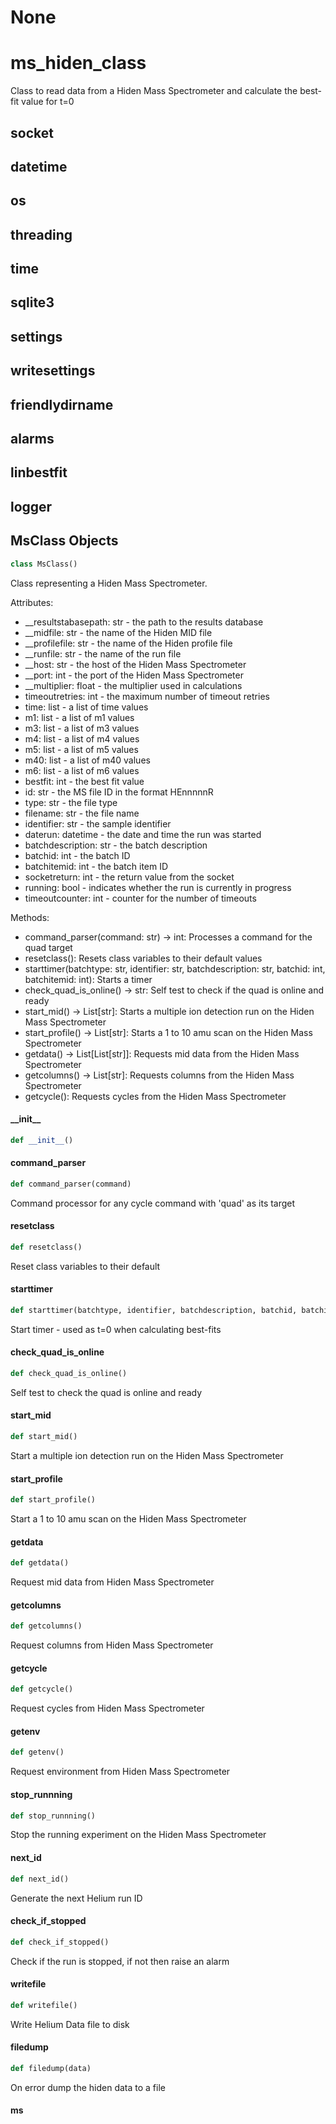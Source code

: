 # None

<a id="ms_hiden_class"></a>

# ms\_hiden\_class

Class to read data from a Hiden Mass Spectrometer and calculate the best-fit value for t=0

<a id="ms_hiden_class.socket"></a>

## socket

<a id="ms_hiden_class.datetime"></a>

## datetime

<a id="ms_hiden_class.os"></a>

## os

<a id="ms_hiden_class.threading"></a>

## threading

<a id="ms_hiden_class.time"></a>

## time

<a id="ms_hiden_class.sqlite3"></a>

## sqlite3

<a id="ms_hiden_class.settings"></a>

## settings

<a id="ms_hiden_class.writesettings"></a>

## writesettings

<a id="ms_hiden_class.friendlydirname"></a>

## friendlydirname

<a id="ms_hiden_class.alarms"></a>

## alarms

<a id="ms_hiden_class.linbestfit"></a>

## linbestfit

<a id="ms_hiden_class.logger"></a>

## logger

<a id="ms_hiden_class.MsClass"></a>

## MsClass Objects

```python
class MsClass()
```

Class representing a Hiden Mass Spectrometer.

Attributes:
- __resultstabasepath: str - the path to the results database
- __midfile: str - the name of the Hiden MID file
- __profilefile: str - the name of the Hiden profile file
- __runfile: str - the name of the run file
- __host: str - the host of the Hiden Mass Spectrometer
- __port: int - the port of the Hiden Mass Spectrometer
- __multiplier: float - the multiplier used in calculations
- timeoutretries: int - the maximum number of timeout retries
- time: list - a list of time values
- m1: list - a list of m1 values
- m3: list - a list of m3 values
- m4: list - a list of m4 values
- m5: list - a list of m5 values
- m40: list - a list of m40 values
- m6: list - a list of m6 values
- bestfit: int - the best fit value
- id: str - the MS file ID in the format HEnnnnnR
- type: str - the file type
- filename: str - the file name
- identifier: str - the sample identifier
- daterun: datetime - the date and time the run was started
- batchdescription: str - the batch description
- batchid: int - the batch ID
- batchitemid: int - the batch item ID
- socketreturn: int - the return value from the socket
- running: bool - indicates whether the run is currently in progress
- timeoutcounter: int - counter for the number of timeouts

Methods:
- command_parser(command: str) -> int: Processes a command for the quad target
- resetclass(): Resets class variables to their default values
- starttimer(batchtype: str, identifier: str, batchdescription: str, batchid: int, batchitemid: int): Starts a timer
- check_quad_is_online() -> str: Self test to check if the quad is online and ready
- start_mid() -> List[str]: Starts a multiple ion detection run on the Hiden Mass Spectrometer
- start_profile() -> List[str]: Starts a 1 to 10 amu scan on the Hiden Mass Spectrometer
- getdata() -> List[List[str]]: Requests mid data from the Hiden Mass Spectrometer
- getcolumns() -> List[str]: Requests columns from the Hiden Mass Spectrometer
- getcycle(): Requests cycles from the Hiden Mass Spectrometer

<a id="ms_hiden_class.MsClass.__init__"></a>

#### \_\_init\_\_

```python
def __init__()
```

<a id="ms_hiden_class.MsClass.command_parser"></a>

#### command\_parser

```python
def command_parser(command)
```

Command processor for any cycle command with 'quad' as its target

<a id="ms_hiden_class.MsClass.resetclass"></a>

#### resetclass

```python
def resetclass()
```

Reset class variables to their default

<a id="ms_hiden_class.MsClass.starttimer"></a>

#### starttimer

```python
def starttimer(batchtype, identifier, batchdescription, batchid, batchitemid)
```

Start timer - used as t=0 when calculating best-fits

<a id="ms_hiden_class.MsClass.check_quad_is_online"></a>

#### check\_quad\_is\_online

```python
def check_quad_is_online()
```

Self test to check the quad is online and ready

<a id="ms_hiden_class.MsClass.start_mid"></a>

#### start\_mid

```python
def start_mid()
```

Start a multiple ion detection run on the Hiden Mass Spectrometer

<a id="ms_hiden_class.MsClass.start_profile"></a>

#### start\_profile

```python
def start_profile()
```

Start a 1 to 10 amu scan on the Hiden Mass Spectrometer

<a id="ms_hiden_class.MsClass.getdata"></a>

#### getdata

```python
def getdata()
```

Request mid data from Hiden Mass Spectrometer

<a id="ms_hiden_class.MsClass.getcolumns"></a>

#### getcolumns

```python
def getcolumns()
```

Request columns from Hiden Mass Spectrometer

<a id="ms_hiden_class.MsClass.getcycle"></a>

#### getcycle

```python
def getcycle()
```

Request cycles from Hiden Mass Spectrometer

<a id="ms_hiden_class.MsClass.getenv"></a>

#### getenv

```python
def getenv()
```

Request environment from Hiden Mass Spectrometer

<a id="ms_hiden_class.MsClass.stop_runnning"></a>

#### stop\_runnning

```python
def stop_runnning()
```

Stop the running experiment on the Hiden Mass Spectrometer

<a id="ms_hiden_class.MsClass.next_id"></a>

#### next\_id

```python
def next_id()
```

Generate the next Helium run ID

<a id="ms_hiden_class.MsClass.check_if_stopped"></a>

#### check\_if\_stopped

```python
def check_if_stopped()
```

Check if the run is stopped, if not then raise an alarm

<a id="ms_hiden_class.MsClass.writefile"></a>

#### writefile

```python
def writefile()
```

Write Helium Data file to disk

<a id="ms_hiden_class.MsClass.filedump"></a>

#### filedump

```python
def filedump(data)
```

On error dump the hiden data to a file

<a id="ms_hiden_class.ms"></a>

#### ms

